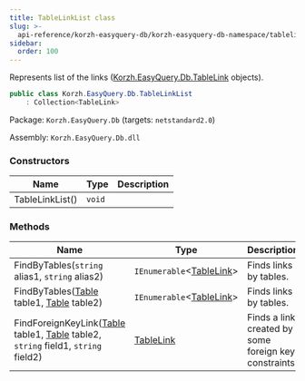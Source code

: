 ```yaml
---
title: TableLinkList class
slug: >-
  api-reference/korzh-easyquery-db/korzh-easyquery-db-namespace/tablelinklist-class
sidebar:
  order: 100
---
```


Represents list of the links ([Korzh.EasyQuery.Db.TableLink](/easyquery/docs/api-reference/korzh-easyquery-db/korzh-easyquery-db-namespace/tablelink-class) objects).
```csharp
public class Korzh.EasyQuery.Db.TableLinkList
    : Collection<TableLink>

```
Package: `Korzh.EasyQuery.Db` (targets: `netstandard2.0`)

Assembly: `Korzh.EasyQuery.Db.dll`

### Constructors

| Name | Type | Description | 
| --- | --- | --- | 
| TableLinkList() | `void` |  | 


### Methods

| Name | Type | Description | 
| --- | --- | --- | 
| FindByTables(`string` alias1, `string` alias2) | `IEnumerable`&lt;[TableLink](/easyquery/docs/api-reference/korzh-easyquery-db/korzh-easyquery-db-namespace/tablelink-class)&gt; | Finds links by tables. | 
| FindByTables([Table](/easyquery/docs/api-reference/korzh-easyquery-db/korzh-easyquery-db-namespace/table-class) table1, [Table](/easyquery/docs/api-reference/korzh-easyquery-db/korzh-easyquery-db-namespace/table-class) table2) | `IEnumerable`&lt;[TableLink](/easyquery/docs/api-reference/korzh-easyquery-db/korzh-easyquery-db-namespace/tablelink-class)&gt; | Finds links by tables. | 
| FindForeignKeyLink([Table](/easyquery/docs/api-reference/korzh-easyquery-db/korzh-easyquery-db-namespace/table-class) table1, [Table](/easyquery/docs/api-reference/korzh-easyquery-db/korzh-easyquery-db-namespace/table-class) table2, `string` field1, `string` field2) | [TableLink](/easyquery/docs/api-reference/korzh-easyquery-db/korzh-easyquery-db-namespace/tablelink-class) | Finds a link created by some foreign key constraints. |
